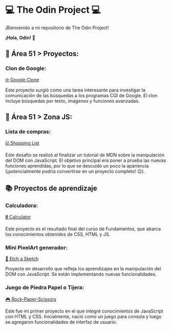 # 💻 The Odin Project 💻

¡Bienvenido a mi repositorio de The Odin Project!

**¡Hola, Odin!** 👋

## 🚀 Área 51 > Proyectos:

### Clon de Google:
[🌐 Google Clone](https://jhonatandczel.github.io/the-odin-project/Area51/Projects/google-clon/)

Este proyecto surgió como una tarea interesante para investigar la comunicación de las búsquedas a los programas CGI de Google. El clon incluye búsquedas por texto, imágenes y funciones avanzadas.

## 🚀 Área 51 > Zona JS:

### Lista de compras:
[☑️ Shopping List](https://jhonatandczel.github.io/the-odin-project/Area51/ZonaJS/Shopping-List/)

Este desafío se realizó al finalizar un tutorial de MDN sobre la manipulación del DOM con JavaScript. El objetivo principal era poner a prueba las nuevas funciones aprendidas, por lo que se descuidó un poco la apariencia (¡potencialmente podría convertirse en un proyecto completo! 😉).

## 📚 Proyectos de aprendizaje

### Calculadora:
[🖩 Calculator](https://jhonatandczel.github.io/calculator/)

Este proyecto es el resultado final del curso de Fundamentos, que abarca los conocimientos obtenidos de CSS, HTML y JS.

### Mini PixelArt generador:
[🎨 Etch a Sketch](https://jhonatandczel.github.io/etch-a-sketch/)

Proyecto en desarrollo que refleja los aprendizajes en la manipulación del DOM con JavaScript. Se están implementando nuevas funcionalidades.

### Juego de Piedra Papel o Tijera:
[🎮 Rock-Paper-Scissors](https://jhonatandczel.github.io/rock-paper-scissors/)

Este fue mi primer proyecto en el que integré conocimientos de JavaScript con HTML y CSS. Inicialmente, nació como un juego para consola y luego se agregaron funcionalidades de interfaz de usuario.

